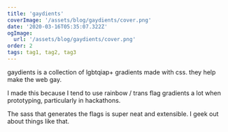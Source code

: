 ```yaml
---
title: 'gaydients'
coverImage: '/assets/blog/gaydients/cover.png'
date: '2020-03-16T05:35:07.322Z'
ogImage:
  url: '/assets/blog/gaydients/cover.png'
order: 2
tags: tag1, tag2, tag3
---
```


gaydients is a collection of lgbtqiap+ gradients made with css. they help make the web gay.

I made this because I tend to use rainbow / trans flag gradients a lot when prototyping, particularly in hackathons.

The sass that generates the flags is super neat and extensible. I geek out about things like that.
